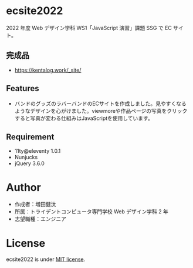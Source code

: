 # ecsite2022

<!-- 初期データは削除します。 -->

2022 年度 Web デザイン学科 WS1「JavaScript 演習」課題 SSG で EC サイト。

## 完成品

- https://kentalog.work/_site/

## Features

<!-- セールスポイントや差別化などを説明する。-->
- バンドのグッズのラバーバンドのECサイトを作成しました。見やすくなるようなデザインを心がけました。viewmoreや作品ページの写真をクリックすると写真が変わる仕組みはJavaScriptを使用しています。

## Requirement

- 11ty@eleventy 1.0.1
- Nunjucks
- jQuery 3.6.0

# Author

- 作成者：増田健汰
- 所属：トライデントコンピュータ専門学校 Web デザイン学科 2 年
- 志望職種：エンジニア

# License

ecsite2022 is under [MIT license](https://en.wikipedia.org/wiki/MIT_License).
